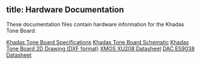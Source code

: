 title: Hardware Documentation
---

These documentation files contain hardware information for the Khadas Tone Board.

[Khadas Tone Board Specifications](https://dl.khadas.com/Hardware/ToneBoard/Specs/Tone_Board_Specs.pdf)
[Khadas Tone Board Schematic](https://dl.khadas.com/Hardware/ToneBoard/Schematic/Tone_V13%20SCH.pdf)
[Khadas Tone Board  2D Drawing (DXF format)](https://dl.khadas.com/Hardware/ToneBoard/DXF/Tone_V13_DXF.dxf)
[XMOS XU208 Datasheet](https://dl.khadas.com/Hardware/ToneBoard/Datasheet/XU208-128-QF48%20Datasheet.pdf)
[DAC ES9038 Datasheet](https://dl.khadas.com/Hardware/ToneBoard/Datasheet/ES-ES9038Q2M-DAC%20Datasheet.pdf)

